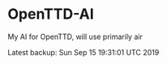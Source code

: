 # OpenTTD-AI
My AI for OpenTTD, will use primarily air

Latest backup: Sun Sep 15 19:31:01 UTC 2019
